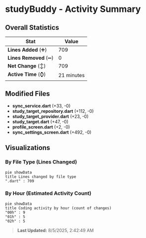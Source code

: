 # studyBuddy - Activity Summary 

## Overall Statistics

| Stat                   | Value                                                             |
| ---------------------- | ----------------------------------------------------------------- |
| **Lines Added** (➕)   | 709                                          |
| **Lines Removed** (➖) | 0                                        |
| **Net Change** (↕)    | 709                |
| **Active Time** (⌚)   | 21 minutes |


## Modified Files
- **sync_service.dart** (+33, -0)
- **study_target_repository.dart** (+112, -0)
- **study_target_provider.dart** (+23, -0)
- **study_target.dart** (+47, -0)
- **profile_screen.dart** (+2, -0)
- **sync_settings_screen.dart** (+492, -0)

## Visualizations

### By File Type (Lines Changed)

```mermaid
pie showData
title Lines changed by file type
".dart" : 709
```

### By Hour (Estimated Activity Count)

```mermaid
pie showData
title Coding activity by hour (count of changes)
"00h" : 9
"01h" : 5
"02h" : 5
```


> **Last Updated:** 8/5/2025, 2:42:49 AM